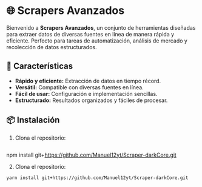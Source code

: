# 🌐 Scrapers Avanzados  

Bienvenido a **Scrapers Avanzados**, un conjunto de herramientas diseñadas para extraer datos de diversas fuentes en línea de manera rápida y eficiente. Perfecto para tareas de automatización, análisis de mercado y recolección de datos estructurados.  

## 🚀 Características  
- **Rápido y eficiente:** Extracción de datos en tiempo récord.  
- **Versátil:** Compatible con diversas fuentes en línea.  
- **Fácil de usar:** Configuración e implementación sencillas.  
- **Estructurado:** Resultados organizados y fáciles de procesar.  

## 📦 Instalación  
1. Clona el repositorio:  
   ```bash
  npm install git+https://github.com/Manuel12yt/Scraper-darkCore.git

2. Clona el repositorio: 
 ```bash
 yarn install git+https://github.com/Manuel12yt/Scraper-darkCore.git
